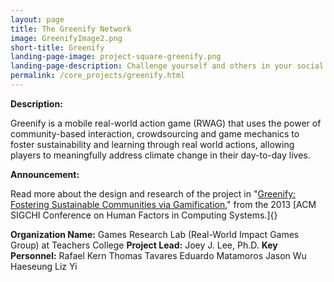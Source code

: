 ```yaml
---
layout: page
title: The Greenify Network 
image: GreenifyImage2.png
short-title: Greenify
landing-page-image: project-square-greenify.png
landing-page-description: Challenge yourself and others in your social network to respond to climate change through real world, sustainable actions.
permalink: /core_projects/greenify.html
---
```


**Description:**

Greenify is a mobile real-world action game (RWAG) that uses the power
of community-based interaction, crowdsourcing and game mechanics to
foster sustainability and learning through real world actions, allowing
players to meaningfully address climate change in their day-to-day
lives.  

**Announcement:**

Read more about the design and research of the project in "[Greenify:
Fostering Sustainable Communities via
Gamification](http://www.gameprof.com/wp-content/uploads/2013/03/Lee-et-al-2013-CHI-Greenify.pdf),"
from the 2013 [ACM SIGCHI Conference on Human Factors in Computing
Systems.]{}  

**Organization Name:** Games Research Lab (Real-World Impact Games
Group) at Teachers College **Project Lead:** Joey J. Lee, Ph.D. **Key
Personnel:** Rafael Kern Thomas Tavares Eduardo Matamoros Jason Wu
Haeseung Liz Yi
